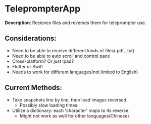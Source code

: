 # TeleprompterApp
__Description__: Recieves files and reverses them for teleprompter use. 

## Considerations: 
* Need to be able to receive different kinds of files(.pdf, .txt)
* Need to be able to auto scroll and control pace
* Cross-platform? Or just Ipad? 
* Flutter or Swift
* Needs to work for different languages(not limited to English)

## Current Methods: 
* Take snapshots line by line, then load images reversed. 
    * Possibly slow loading times.
* Utilize a dictionary: each 'character' maps to its reverse.
    * Might not work as well for other languages(Chinese)